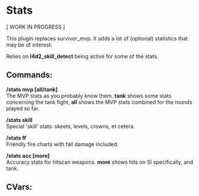 Stats
=====

[ WORK IN PROGRESS ]

This plugin replaces survivor_mvp. It adds a lot of (optional) statistics
that may be of interest:

Relies on <b>l4d2_skill_detect</b> being active for some of the stats.


Commands:
---------

<b>/stats mvp [all/tank]</b><br />
The MVP stats as you probably know them. <b>tank</b> shows some stats concerning the tank fight,
<b>all</b> shows the MVP stats combined for the rounds played so far.

<b>/stats skill</b><br />
Special 'skill' stats: skeets, levels, crowns, et cetera.

<b>/stats ff</b><br />
Friendly fire charts with fall damage included.

<b>/stats acc [more]</b><br />
Accuracy stats for hitscan weapons.
<b>more</b> shows hits on SI specifically, and tank.


CVars:
------
